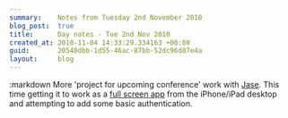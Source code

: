 ```yaml
---
summary:    Notes from Tuesday 2nd November 2010
blog_post:  true
title:      Day notes - Tue 2nd Nov 2010
created_at: 2010-11-04 14:33:29.334163 +00:00
guid:       20548dbb-1d55-46ac-87bb-52dc96d87e4a
layout:     blog
---
```

:markdown
  More 'project for upcoming conference' work with [Jase](http://jasoncale.com/).  This time getting it to work as a [full screen app](http://developer.apple.com/library/safari/#documentation/AppleApplications/Reference/SafariWebContent/ConfiguringWebApplications/ConfiguringWebApplications.html#//apple_ref/doc/uid/TP40002051-CH3-SW2) from the iPhone/iPad desktop and attempting to add some basic authentication.
